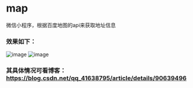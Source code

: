 # map
微信小程序，根据百度地图的api来获取地址信息

### 效果如下：
 ![image](https://github.com/MaiEmily/map/blob/master/public/image/20190528145810708.png)
 ![image](public/image/20190528172120623.png)
 
### 其具体情况可看博客：https://blog.csdn.net/qq_41638795/article/details/90639496
